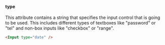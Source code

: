 #### type

This attribute contains a string that specifies the input control that is going to be used. This includes different types of textboxes like "password" or "tel" and non-box inputs like "checkbox" or "range".

```html
<Input type="date" />
```